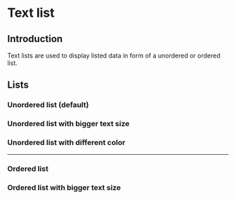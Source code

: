 # Text list

## Introduction
Text lists are used to display listed data in form of a unordered or ordered list.

## Lists

### Unordered list (default)

<Playground>
  <template v-slot="slotProps">
    <p-text-list>
      <p-text-list-item>First level - Lorem ipsum dolor sit amet</p-text-list-item>
      <p-text-list-item>
        Lorem ipsum
        <p-text-list>
          <p-text-list-item>Second level - Lorem ipsum dolor sit amet</p-text-list-item>
          <p-text-list-item>Lorem ipsum</p-text-list-item>
        </p-text-list>
      </p-text-list-item>
      <p-text-list-item>First level - Lorem ipsum dolor sit amet</p-text-list-item>
    </p-text-list>
  </template>
</Playground>

### Unordered list with bigger text size

<Playground>
  <template v-slot="slotProps">
    <p-text-list text-type="48">
      <p-text-list-item>First level - Lorem ipsum dolor sit amet</p-text-list-item>
      <p-text-list-item>
        Lorem ipsum
        <p-text-list text-type="48">
          <p-text-list-item>Second level - Lorem ipsum dolor sit amet</p-text-list-item>
          <p-text-list-item>Lorem ipsum</p-text-list-item>
        </p-text-list>
      </p-text-list-item>
      <p-text-list-item>First level - Lorem ipsum dolor sit amet</p-text-list-item>
    </p-text-list>
  </template>
</Playground>

### Unordered list with different color

<Playground>
  <template v-slot="slotProps">
    <p-text-list color="porsche-red">
      <p-text-list-item>First level - Lorem ipsum dolor sit amet</p-text-list-item>
      <p-text-list-item>
        Lorem ipsum
        <p-text-list color="porsche-red">
          <p-text-list-item>Second level - Lorem ipsum dolor sit amet</p-text-list-item>
          <p-text-list-item>Lorem ipsum</p-text-list-item>
        </p-text-list>
      </p-text-list-item>
      <p-text-list-item>First level - Lorem ipsum dolor sit amet</p-text-list-item>
    </p-text-list>
  </template>
</Playground>

---

### Ordered list 

<Playground>
  <template v-slot="slotProps">
    <p-text-list list-type="ordered">
      <p-text-list-item>First level - Lorem ipsum dolor sit amet</p-text-list-item>
      <p-text-list-item>
        Lorem ipsum
        <p-text-list list-type="ordered">
          <p-text-list-item>Second level - Lorem ipsum dolor sit amet</p-text-list-item>
          <p-text-list-item>Lorem ipsum</p-text-list-item>
        </p-text-list>
      </p-text-list-item>
      <p-text-list-item>First level - Lorem ipsum dolor sit amet</p-text-list-item>
    </p-text-list>
  </template>
</Playground>

### Ordered list with bigger text size

<Playground>
  <template v-slot="slotProps">
    <p-text-list list-type="ordered" text-type="48">
      <p-text-list-item>First level - Lorem ipsum dolor sit amet</p-text-list-item>
      <p-text-list-item>
        Lorem ipsum
        <p-text-list list-type="ordered" text-type="48">
          <p-text-list-item>Second level - Lorem ipsum dolor sit amet</p-text-list-item>
          <p-text-list-item>Lorem ipsum</p-text-list-item>
        </p-text-list>
      </p-text-list-item>
      <p-text-list-item>First level - Lorem ipsum dolor sit amet</p-text-list-item>
    </p-text-list>
  </template>
</Playground>
